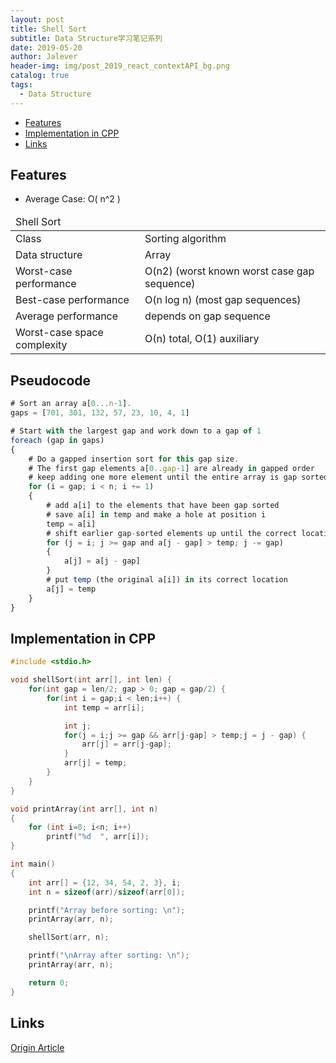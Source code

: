 ```yaml
---
layout: post
title: Shell Sort
subtitle: Data Structure学习笔记系列
date: 2019-05-20
author: Jalever
header-img: img/post_2019_react_contextAPI_bg.png
catalog: true
tags:
  - Data Structure
---
```


- [Features](#features)
- [Implementation in CPP](#implementation-in-cpp)
- [Links](#links)

## Features
- Average Case: O( n^2 )

<table>
    <thead>
        <tr style="textAlign: center">
            <td colspan="2">Shell Sort</td>
        </tr>
    </thead>
    <tbody>
        <tr>
            <td>Class</td>
            <td>Sorting algorithm</td>
        </tr>
        <tr>
            <td>Data structure</td>
            <td>Array</td>
        </tr>
        <tr>
            <td>Worst-case performance</td>
            <td>O(n2) (worst known worst case gap sequence)</td>
        </tr>
        <tr>
            <td>Best-case performance</td>
            <td>O(n log n) (most gap sequences)</td>
        </tr>
        <tr>
            <td>Average performance</td>
            <td>depends on gap sequence</td>
        </tr>
        <tr>
            <td>Worst-case space complexity</td>
            <td>О(n) total, O(1) auxiliary</td>
        </tr>
    </tbody>
</table>

## Pseudocode
```js
# Sort an array a[0...n-1].
gaps = [701, 301, 132, 57, 23, 10, 4, 1]

# Start with the largest gap and work down to a gap of 1
foreach (gap in gaps)
{
    # Do a gapped insertion sort for this gap size.
    # The first gap elements a[0..gap-1] are already in gapped order
    # keep adding one more element until the entire array is gap sorted
    for (i = gap; i < n; i += 1)
    {
        # add a[i] to the elements that have been gap sorted
        # save a[i] in temp and make a hole at position i
        temp = a[i]
        # shift earlier gap-sorted elements up until the correct location for a[i] is found
        for (j = i; j >= gap and a[j - gap] > temp; j -= gap)
        {
            a[j] = a[j - gap]
        }
        # put temp (the original a[i]) in its correct location
        a[j] = temp
    }
}
```

## Implementation in CPP
```c
#include <stdio.h>

void shellSort(int arr[], int len) {
    for(int gap = len/2; gap > 0; gap = gap/2) {
        for(int i = gap;i < len;i++) {
            int temp = arr[i];

            int j;
            for(j = i;j >= gap && arr[j-gap] > temp;j = j - gap) {
                arr[j] = arr[j-gap];
            }
            arr[j] = temp;
        }
    }
}

void printArray(int arr[], int n)
{
    for (int i=0; i<n; i++)
        printf("%d  ", arr[i]);
}

int main()
{
    int arr[] = {12, 34, 54, 2, 3}, i;
    int n = sizeof(arr)/sizeof(arr[0]);

    printf("Array before sorting: \n");
    printArray(arr, n);

    shellSort(arr, n);

    printf("\nArray after sorting: \n");
    printArray(arr, n);

    return 0;
}

```

## Links
[Origin Article](https://www.geeksforgeeks.org/shellsort/)
